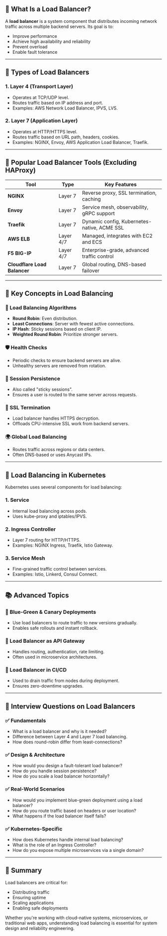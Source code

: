 ## 📌 What Is a Load Balancer?

A **load balancer** is a system component that distributes incoming network traffic across multiple backend servers. Its goal is to:
- Improve performance
- Achieve high availability and reliability
- Prevent overload
- Enable fault tolerance

---

## 🧱 Types of Load Balancers

### 1. **Layer 4 (Transport Layer)**
- Operates at TCP/UDP level.
- Routes traffic based on IP address and port.
- Examples: AWS Network Load Balancer, IPVS, LVS.

### 2. **Layer 7 (Application Layer)**
- Operates at HTTP/HTTPS level.
- Routes traffic based on URL path, headers, cookies.
- Examples: NGINX, Envoy, AWS Application Load Balancer, Traefik.

---

## 🚀 Popular Load Balancer Tools (Excluding HAProxy)

| Tool        | Type     | Key Features                                 |
|-------------|----------|----------------------------------------------|
| **NGINX**   | Layer 7  | Reverse proxy, SSL termination, caching      |
| **Envoy**   | Layer 7  | Service mesh, observability, gRPC support    |
| **Traefik** | Layer 7  | Dynamic config, Kubernetes-native, ACME SSL  |
| **AWS ELB** | Layer 4/7| Managed, integrates with EC2 and ECS         |
| **F5 BIG-IP**| Layer 4/7| Enterprise-grade, advanced traffic control  |
| **Cloudflare Load Balancer** | Layer 7 | Global routing, DNS-based failover |

---

## 🧠 Key Concepts in Load Balancing

### 🔁 Load Balancing Algorithms
- **Round Robin**: Even distribution.
- **Least Connections**: Server with fewest active connections.
- **IP Hash**: Sticky sessions based on client IP.
- **Weighted Round Robin**: Prioritize stronger servers.

### 🛡️ Health Checks
- Periodic checks to ensure backend servers are alive.
- Unhealthy servers are removed from rotation.

### 🔄 Session Persistence
- Also called "sticky sessions".
- Ensures a user is routed to the same server across requests.

### 🔐 SSL Termination
- Load balancer handles HTTPS decryption.
- Offloads CPU-intensive SSL work from backend servers.

### 🌍 Global Load Balancing
- Routes traffic across regions or data centers.
- Often DNS-based or uses Anycast IPs.

---

## 🧪 Load Balancing in Kubernetes

Kubernetes uses several components for load balancing:

### 1. **Service**
- Internal load balancing across pods.
- Uses kube-proxy and iptables/IPVS.

### 2. **Ingress Controller**
- Layer 7 routing for HTTP/HTTPS.
- Examples: NGINX Ingress, Traefik, Istio Gateway.

### 3. **Service Mesh**
- Fine-grained traffic control between services.
- Examples: Istio, Linkerd, Consul Connect.

---

## 📚 Advanced Topics

### 🔄 Blue-Green & Canary Deployments
- Use load balancers to route traffic to new versions gradually.
- Enables safe rollouts and instant rollback.

### 🧠 Load Balancer as API Gateway
- Handles routing, authentication, rate limiting.
- Often used in microservice architectures.

### 🧰 Load Balancer in CI/CD
- Used to drain traffic from nodes during deployment.
- Ensures zero-downtime upgrades.

---

## 🎯 Interview Questions on Load Balancers

### ✅ Fundamentals
- What is a load balancer and why is it needed?
- Difference between Layer 4 and Layer 7 load balancing.
- How does round-robin differ from least-connections?

### ✅ Design & Architecture
- How would you design a fault-tolerant load balancer?
- How do you handle session persistence?
- How do you scale a load balancer horizontally?

### ✅ Real-World Scenarios
- How would you implement blue-green deployment using a load balancer?
- How do you route traffic based on headers or user location?
- What happens if the load balancer itself fails?

### ✅ Kubernetes-Specific
- How does Kubernetes handle internal load balancing?
- What is the role of an Ingress Controller?
- How do you expose multiple microservices via a single domain?

---

## 🧠 Summary

Load balancers are critical for:
- Distributing traffic
- Ensuring uptime
- Scaling applications
- Enabling safe deployments

Whether you're working with cloud-native systems, microservices, or traditional web apps, understanding load balancing is essential for system design and reliability engineering.

